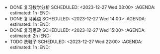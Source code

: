 - DONE 复习数学分析
  SCHEDULED: <2023-12-27 Wed 08:00>
  :AGENDA:
  estimated: 1h
  :END:
- DONE 复习英语
  SCHEDULED: <2023-12-27 Wed 14:00>
  :AGENDA:
  estimated: 1h
  :END:
- DONE 复习思政
  SCHEDULED: <2023-12-27 Wed 15:00>
  :AGENDA:
  estimated: 2h
  :END:
- TODO 洗鞋子
  SCHEDULED: <2023-12-27 Wed 22:00>
  :AGENDA:
  estimated: 1h
  :END: